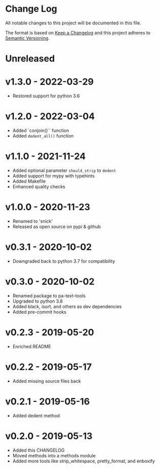 # Change Log

All notable changes to this project will be documented in this file.

The format is based on [Keep a Changelog](http://keepachangelog.com/)
and this project adheres to [Semantic Versioning](http://semver.org/).


# Unreleased

# v1.3.0 - 2022-03-29

- Restored support for python 3.6


# v1.2.0 - 2022-03-04

- Added `conjoin()`` function
- Added ``dedent_all()`` function


# v1.1.0 - 2021-11-24

- Added optional parameter ``should_strip`` to ``dedent``
- Added support for mypy with typehints
- Added Makefile
- Enhanced quality checks


# v1.0.0 - 2020-11-23

- Renamed to 'snick'
- Released as open source on pypi & github


# v0.3.1 - 2020-10-02

- Downgraded back to python 3.7 for compatibility


# v0.3.0 - 2020-10-02

- Renamed package to pa-text-tools
- Upgraded to python 3.8
- Added black, isort, and others as dev dependencies
- Added pre-commit hooks


# v0.2.3 - 2019-05-20

- Enriched README


# v0.2.2 - 2019-05-17

- Added missing source files back


# v0.2.1 - 2019-05-16

- Added dedent method


# v0.2.0 - 2019-05-13

- Added this CHANGELOG
- Moved methods into a methods module
- Added more tools like strip_whitespace, pretty_format, and enboxify
